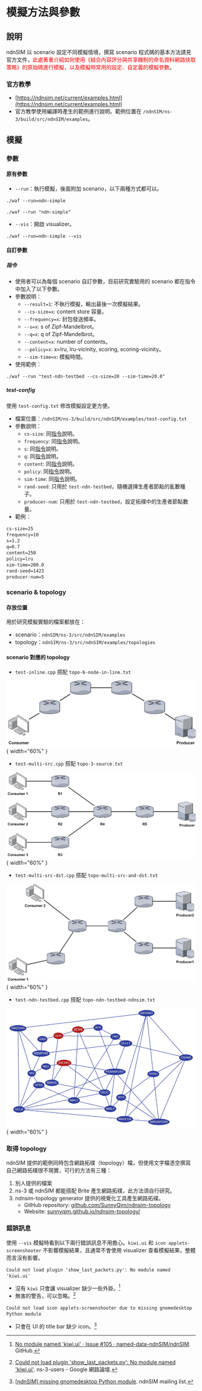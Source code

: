 # 模擬方法與參數

## 說明

ndnSIM 以 scenario 設定不同模擬情境，撰寫 scenario 程式碼的基本方法請見官方文件，<font color=red>此處著重介紹如何使用《結合內容評分與共享機制的命名資料網路快取策略》的原始碼進行模擬，以及模擬時常用的設定、自定義的模擬參數</font>。

### 官方教學
* [https://ndnsim.net/current/examples.html](https://ndnsim.net/current/examples.html)
* 官方教學使用編譯時產生的範例進行說明。範例位置在 `/ndnSIM/ns-3/build/src/ndnSIM/examples`。

## 模擬

### 參數

#### 原有參數

* `--run`：執行模擬，後面附加 scenario，以下兩種方式都可以。
```
./waf --run=ndn-simple
```
```
./waf --run "ndn-simple"
```
* `--vis`：開啟 visualizer。
```
./waf --run=ndn-simple --vis
```

#### 自訂參數

##### 指令

* 使用者可以為每個 scenario 自訂參數，目前研究實驗用的 scenario 都在指令中加入了以下參數。
* 參數說明：
    * `--result=1`: 不執行模擬，輸出最後一次模擬結果。
    * `--cs-size=x`: content store 容量。
    * `--frequency=x`: 封包發送頻率。
    * `--s=x`: s of Zipf-Mandelbrot。
    * `--q=x`: q of Zipf-Mandelbrot。
    * `--content=x`: number of contents。
    * `--policy=x`: x=lru, lru-vicinity, scoring, scoring-vicinity。
    * `--sim-time=x`: 模擬時間。
* 使用範例：
```
./waf --run "test-ndn-testbed --cs-size=20 --sim-time=20.0"
```

##### test-config

使用 `test-config.txt` 修改模擬設定更方便。

* 檔案位置：`/ndnSIM/ns-3/build/src/ndnSIM/examples/test-config.txt`
* 參數說明：
    * `cs-size`: 同[指令](#_8)說明。
    * `frequency`: 同[指令](#_8)說明。
    * `s`: 同[指令](#_8)說明。
    * `q`: 同[指令](#_8)說明。
    * `content`: 同[指令](#_8)說明。
    * `policy`: 同[指令](#_8)說明。
    * `sim-time`: 同[指令](#_8)說明。
    * `rand-seed`: 只用於 `test-ndn-testbed`，隨機選擇生產者節點的亂數種子。
    * `producer-num`: 只用於 `test-ndn-testbed`，設定拓樸中的生產者節點數量。
* 範例：
```
cs-size=25
frequency=10
s=1.2
q=0.7
content=250
policy=lru
sim-time=200.0
rand-seed=1423
producer-num=5
```

### scenario & topology

#### 存放位置

用於研究模擬實驗的檔案都放在：

* scenario：`ndnSIM/ns-3/src/ndnSIM/examples`
* topology：`ndnSIM/ns-3/src/ndnSIM/examples/topologies`

#### scenario 對應的 topology

* `test-inline.cpp` 搭配 `topo-6-node-in-line.txt`

![Simple Topology-simple 6 node.drawio](images/topology1.png){ width="60%" }

* `test-multi-src.cpp` 搭配 `topo-3-source.txt`

![Simple Topology-multiple source.drawio](images/topology2.png){ width="60%" }

* `test-multi-src-dst.cpp` 搭配 `topo-multi-src-and-dst.txt`

![Simple Topology-different distance.drawio](images/topology3.png){ width="60%" }

* `test-ndn-testbed.cpp` 搭配 `topo-ndn-testbed-ndnsim.txt`

![NDN Testbed topology from NDN-Play](images/topology4.png){ width="60%" }


### 取得 topology

ndnSIM 提供的範例同時包含網路拓樸（topology）檔，但使用文字檔憑空撰寫自己網路拓樸很不現實，可行的方法有三種：

1. 別人提供的檔案
2. ns-3 或 ndnSIM 都能搭配 Brite 產生網路拓樸，此方法須自行研究。
3. ndnsim-topology generator 提供的視覺化工具產生網路拓樸。
    * GitHub repository: [github.com/SunnyQjm/ndnsim-topology](https://github.com/SunnyQjm/ndnsim-topology)
    * Website: [sunnyqjm.github.io/ndnsim-topology/](https://sunnyqjm.github.io/ndnsim-topology/)

### 錯誤訊息

使用 `--vis` 模擬時看到以下兩行錯誤訊息不用擔心。`kiwi.ui` 和 `icon applets-screenshooter` 不影響模擬結果，且通常不會使用 visualizer 查看模擬結果，整體而言沒有影響。

```
Could not load plugin 'show_last_packets.py': No module named 'kiwi.ui'
```

* 沒有 `kiwi` 只會讓 visualizer 缺少一些外掛。[^1]
* 無害的警告，可以忽略。[^2]

```
Could not load icon applets-screenshooter due to missing gnomedesktop Python module
```

* 只會在 UI 的 title bar 缺少 icon。[^3]

[^1]: [No module named 'kiwi.ui' · Issue #105 · named-data-ndnSIM/ndnSIM](https://github.com/named-data-ndnSIM/ndnSIM/issues/105). GitHub.
[^2]: [Could not load plugin 'show_last_packets.py': No module named 'kiwi.ui'](https://groups.google.com/g/ns-3-users/c/vkqPyJmxvYU/m/744RzpPfCQAJ). ns-3-users - Google 網路論壇.
[^3]: [[ndnSIM] missing gnomedesktop Python module](https://www.lists.cs.ucla.edu/pipermail/ndnsim/2018-April/004641.html). ndnSIM mailing list.